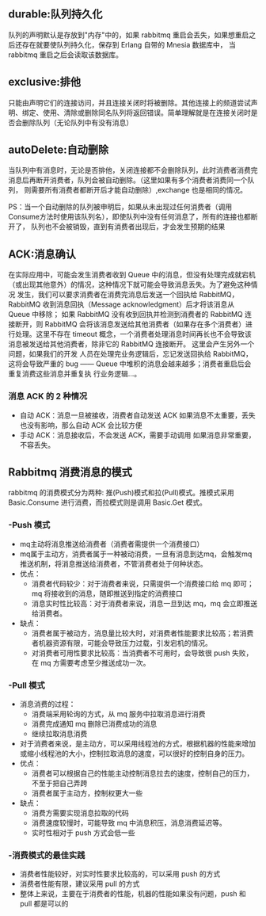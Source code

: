 ## durable:队列持久化
队列的声明默认是存放到"内存"中的，如果 rabbitmq 重启会丢失，如果想重启之后还存在就要使队列持久化，保存到 Erlang 自带的 Mnesia 数据库中，
当 rabbitmq 重启之后会读取该数据库。

## exclusive:排他
只能由声明它们的连接访问，并且连接关闭时将被删除。其他连接上的频道尝试声明、绑定、使用、清除或删除同名队列将返回错误。简单理解就是在连接关闭时是
否会删除队列（无论队列中有没有消息）

## autoDelete:自动删除
当队列中有消息时，无论是否排他，关闭连接都不会删除队列，此时消费者消费完消息后再断开消费者，队列会被自动删除。（这里如果有多个消费者消费同一个队列，
则需要所有消费者都断开后才能自动删除）,exchange 也是相同的情况。


PS：当一个自动删除的队列被申明后，如果从未出现过任何消费者（调用 Consume方法时使用该队列名），即使队列中没有任何消息了，所有的连接也都断开了，
队列也不会被销毁，直到有消费者出现后，才会发生预期的结果

## ACK:消息确认
在实际应用中，可能会发生消费者收到 Queue 中的消息，但没有处理完成就宕机（或出现其他意外）的情况，这种情况下就可能会导致消息丢失。为了避免这种情况
发生，我们可以要求消费者在消费完消息后发送一个回执给 RabbitMQ，RabbitMQ 收到消息回执（Message acknowledgment）后才将该消息从 Queue 中移除；
如果 RabbitMQ 没有收到回执并检测到消费者的 RabbitMQ 连接断开，则 RabbitMQ 会将该消息发送给其他消费者（如果存在多个消费者）进行处理。这里不存在 
timeout 概念，一个消费者处理消息时间再长也不会导致该消息被发送给其他消费者，除非它的 RabbitMQ 连接断开。 这里会产生另外一个问题，如果我们的开发
人员在处理完业务逻辑后，忘记发送回执给 RabbitMQ，这将会导致严重的 bug —— Queue 中堆积的消息会越来越多；消费者重启后会重复消费这些消息并重复执
行业务逻辑…。

### 消息 ACK 的 2 种情况
+ 自动 ACK：消息一旦被接收，消费者自动发送 ACK 如果消息不太重要，丢失也没有影响，那么自动 ACK 会比较方便
+ 手动 ACK：消息接收后，不会发送 ACK，需要手动调用 如果消息非常重要，不容丢失。

## Rabbitmq 消费消息的模式
rabbitmq 的消费模式分为两种: 推(Push)模式和拉(Pull)模式。推模式采用 Basic.Consume 进行消费，而拉模式则是调用 Basic.Get 模式。

### -Push 模式
+ mq主动将消息推送给消费者（消费者需提供一个消费接口）
+ mq属于主动方，消费者属于一种被动消费，一旦有消息到达mq，会触发mq推送机制，将消息推送给消费者，不管消费者处于何种状态。
+ 优点：
  + 消费者代码较少：对于消费者来说，只需提供一个消费接口给 mq 即可；mq 将接收到的消息，随即推送到指定的消费接口
  + 消息实时性比较高：对于消费者来说，消息一旦到达 mq，mq 会立即推送给消费者。
+ 缺点：
  + 消费者属于被动方，消息量比较大时，对消费者性能要求比较高；若消费者机器资源有限，可能会导致压力过载，引发宕机的情况。
  + 对消费者可用性要求比较高：当消费者不可用时，会导致很 push 失败，在 mq 方需要考虑至少推送成功一次。

### -Pull 模式
+ 消息消费的过程：
  + 消费端采用轮询的方式，从 mq 服务中拉取消息进行消费
  + 消费完成通知 mq 删除已消费成功的消息
  + 继续拉取消息消费
+ 对于消费者来说，是主动方，可以采用线程池的方式，根据机器的性能来增加或缩小线程池的大小，控制拉取消息的速度，可以很好的控制自身的压力。
+ 优点：
  + 消费者可以根据自己的性能主动控制消息拉去的速度，控制自己的压力，不至于把自己弄跨 
  + 消费者属于主动方，控制权更大一些
+ 缺点：
  + 消费方需要实现消息拉取的代码
  + 消费速度较慢时，可能导致 mq 中消息积压，消息消费延迟等。
  + 实时性相对于 push 方式会低一些

### -消费模式的最佳实践
+ 消费者性能较好，对实时性要求比较高的，可以采用 push 的方式
+ 消费者性能有限，建议采用 pull 的方式
+ 整体上来说，主要在于消费者的性能，机器的性能如果没有问题，push 和 pull 都是可以的